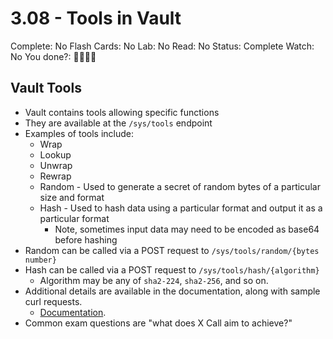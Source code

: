 # 3.08 - Tools in Vault

Complete: No
Flash Cards: No
Lab: No
Read: No
Status: Complete
Watch: No
You done?: 🌚🌚🌚🌚

## Vault Tools

- Vault contains tools allowing specific functions
- They are available at the `/sys/tools` endpoint
- Examples of tools include:
    - Wrap
    - Lookup
    - Unwrap
    - Rewrap
    - Random - Used to generate a secret of random bytes of a particular size and format
    - Hash - Used to hash data using a particular format and output it as a particular format
        - Note, sometimes input data may need to be encoded as base64 before hashing
- Random can be called via a POST request to `/sys/tools/random/{bytes number}`
- Hash can be called via a POST request to `/sys/tools/hash/{algorithm}`
    - Algorithm may be any of `sha2-224`, `sha2-256`, and so on.
- Additional details are available in the documentation, along with sample curl requests.
    - [Documentation](https://www.vaultproject.io/api-docs/system/tools).
- Common exam questions are "what does X Call aim to achieve?"
